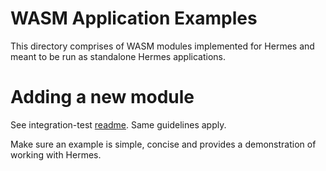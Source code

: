 # WASM Application Examples

This directory comprises of WASM modules implemented for Hermes and meant to be run as standalone Hermes applications.

# Adding a new module

See integration-test [readme](../integration-test/README.md). Same guidelines apply.

Make sure an example is simple, concise and provides a demonstration of working with Hermes.
